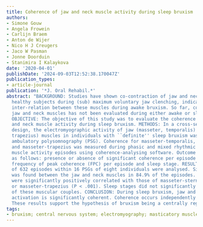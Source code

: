 ```yaml
---
title: Coherence of jaw and neck muscle activity during sleep bruxism
authors:
- Simone Gouw
- Angela Frowein
- Carlijn Braem
- Anton de Wijer
- Nico H J Creugers
- Jaco W Pasman
- Jonne Doorduin
- Stanimira I Kalaykova
date: '2020-04-01'
publishDate: '2024-09-03T12:52:38.170047Z'
publication_types:
- article-journal
publication: '*J. Oral Rehabil.*'
abstract: "BACKGROUND: Studies have shown co-contraction of jaw and neck muscles in
  healthy subjects during (sub) maximum voluntary jaw clenching, indicating functional
  inter-relation between these muscles during awake bruxism. So far, coherence of
  jaw and neck muscles has not been evaluated during either awake or sleep bruxism.
  OBJECTIVE: The objective of this study was to evaluate the coherence between jaw
  and neck muscle activity during sleep bruxism. METHODS: In a cross-sectional observational
  design, the electromyographic activity of jaw (masseter, temporalis) and neck (sternocleidomastoid,
  trapezius) muscles in individuals with ``definite'' sleep bruxism was measured using
  ambulatory polysomnography (PSG). Coherence for masseter-temporalis, masseter-sternocleidomastoid
  and masseter-trapezius was measured during phasic and mixed rhythmic masticatory
  muscle activity episodes using coherence-analysing software. Outcome measures were
  as follows: presence or absence of significant coherence per episode (in percentages),
  frequency of peak coherence (FPC) per episode and sleep stage. RESULTS: A total
  of 632 episodes within 16 PSGs of eight individuals were analysed. Significant coherence
  was found between the jaw and neck muscles in 84.9% of the episodes. FPCs of masseter-temporalis
  were significantly positively correlated with those of masseter-sternocleidomastoid
  or masseter-trapezius (P < .001). Sleep stages did not significantly influence coherence
  of these muscular couples. CONCLUSION: During sleep bruxism, jaw and neck muscle
  activation is significantly coherent. Coherence occurs independently of sleep stage.
  These results support the hypothesis of bruxism being a centrally regulated phenomenon."
tags:
- bruxism; central nervous system; electromyography; masticatory muscles; polysomnography
---
```

